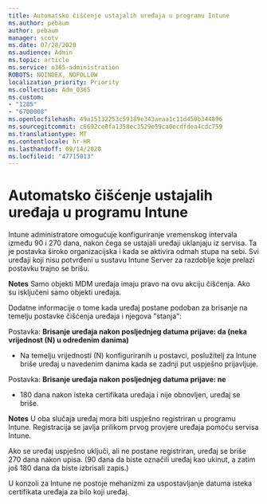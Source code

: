 ```yaml
---
title: Automatsko čišćenje ustajalih uređaja u programu Intune
ms.author: pebaum
author: pebaum
manager: scotv
ms.date: 07/28/2020
ms.audience: Admin
ms.topic: article
ms.service: o365-administration
ROBOTS: NOINDEX, NOFOLLOW
localization_priority: Priority
ms.collection: Adm_O365
ms.custom:
- "1285"
- "6700008"
ms.openlocfilehash: 49a15132253c59189e343aeaa1c11d450b344896
ms.sourcegitcommit: c6692ce0fa1358ec3529e59ca0ecdfdea4cdc759
ms.translationtype: MT
ms.contentlocale: hr-HR
ms.lasthandoff: 09/14/2020
ms.locfileid: "47715013"
---
```

# <a name="automatic-cleanup-of-stale-devices-in-intune"></a>Automatsko čišćenje ustajalih uređaja u programu Intune

Intune administratore omogućuje konfiguriranje vremenskog intervala između 90 i 270 dana, nakon čega se ustajali uređaji uklanjaju iz servisa. Ta je postavka široko organizacijska i kada se aktivira odmah stupa na sebi. Svi uređaji koji nisu potvrđeni u sustavu Intune Server za razdoblje koje prelazi postavku trajno se brišu.

**Notes** Samo objekti MDM uređaja imaju pravo na ovu akciju čišćenja. Ako su isključeni samo objekti uređaja.

Dodatne informacije o tome kada uređaj postane podoban za brisanje na temelju postavke čišćenja uređaja i njegova "stanja":

Postavka: **Brisanje uređaja nakon posljednjeg datuma prijave: da (neka vrijednost (N) u određenim danima)**

- Na temelju vrijednosti (N) konfiguriranih u postavci, poslužitelj za Intune briše uređaj u navedenim danima kada se zadnji put uspješno prijavljuje.

Postavka:  **Brisanje uređaja nakon posljednjeg datuma prijave: ne**

- 180 dana nakon isteka certifikata uređaja i nije obnovljen, uređaj se briše.

**Notes** U oba slučaja uređaj mora biti uspješno registriran u programu Intune. Registracija se javlja prilikom prvog provjere uređaja pomoću servisa Intune.

Ako se uređaj uspješno uključi, ali ne postane registriran, uređaj se briše 270 dana nakon upisa. (90 dana da biste označili uređaj kao ukinut, a zatim još 180 dana da biste izbrisali zapis.)

U konzoli za Intune ne postoje mehanizmi za uspostavljanje datuma isteka certifikata uređaja za bilo koji uređaj.